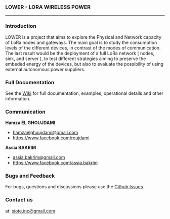### LOWER - LORA WIRELESS POWER
------------------------
### Introduction

LOWER is a project that aims to explore the Physical and Network capacity of LoRa nodes and gateways. The main goal is to study the consumption levels of the different devices, in contrast of the modes of communication. The last result would be the deployment of a full LoRa network ( nodes, sink, and server ), to test different strategies aiming to preserve the embeded energy of the devices, but also to evaluate the possibility of using external autonomous power suppliers.

### Full Documentation
See the [Wiki](https://github.com/m2ssio/lower/wiki) for full documentation, examples, operational details and other information.

### Communication
**Hamza EL GHOUJDAMI**

- <hamzaelghoujdami@gmail.com>
- <https://www.facebook.com/roujdami>

**Assia BAKRIM**

- <assia.bakrim@gmail.com>
- <https://www.facebook.com/assia.bakrim>

### Bugs and Feedback
For bugs, questions and discussions please use the [Github Issues](https://github.com/m2ssio/lower/issues).


### Contact us
at: <siote.inc@gmail.com>
